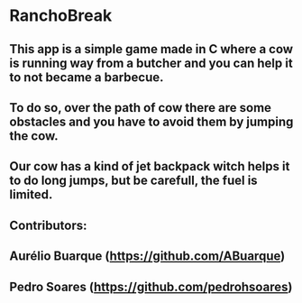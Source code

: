 # RanchoBreak

## This app is a simple game made in C where a cow is running way from a butcher and you can help it to not became a barbecue.
## To do so, over the path of cow there are some obstacles and you have to avoid them by jumping the cow.
## Our cow has a kind of jet backpack witch helps it to do long jumps, but be carefull, the fuel is limited. 

## Contributors:
## Aurélio Buarque (https://github.com/ABuarque)
## Pedro Soares (https://github.com/pedrohsoares)


